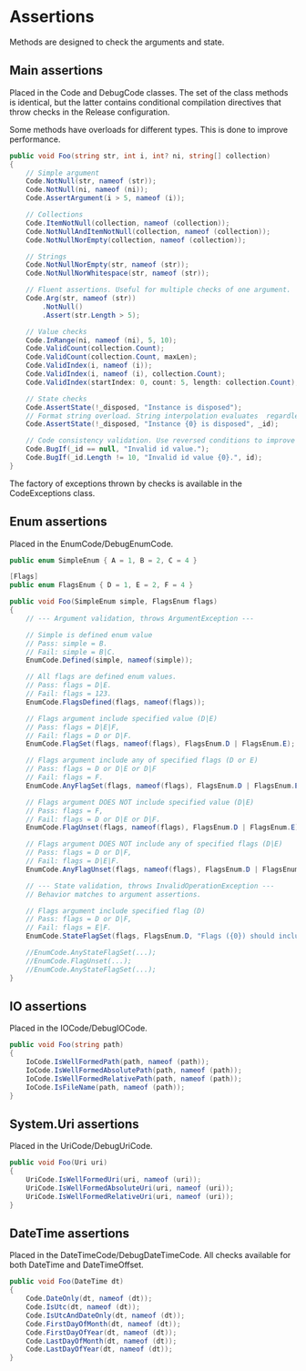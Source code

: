﻿# Assertions

Methods are designed to check the arguments and state.

## Main assertions

Placed in the Code and DebugCode classes. The set of the class methods is identical, but the latter contains
conditional compilation directives that throw checks in the Release configuration.

Some methods have overloads for different types. This is done to improve performance.

```C#
public void Foo(string str, int i, int? ni, string[] collection)
{
    // Simple argument
    Code.NotNull(str, nameof (str));
    Code.NotNull(ni, nameof (ni));
    Code.AssertArgument(i > 5, nameof (i));

    // Collections
    Code.ItemNotNull(collection, nameof (collection));
    Code.NotNullAndItemNotNull(collection, nameof (collection));
    Code.NotNullNorEmpty(collection, nameof (collection));

    // Strings
    Code.NotNullNorEmpty(str, nameof (str));
    Code.NotNullNorWhitespace(str, nameof (str));

    // Fluent assertions. Useful for multiple checks of one argument.
    Code.Arg(str, nameof (str))
        .NotNull()
        .Assert(str.Length > 5);

    // Value checks
    Code.InRange(ni, nameof (ni), 5, 10);
    Code.ValidCount(collection.Count);
    Code.ValidCount(collection.Count, maxLen);
    Code.ValidIndex(i, nameof (i));
    Code.ValidIndex(i, nameof (i), collection.Count);
    Code.ValidIndex(startIndex: 0, count: 5, length: collection.Count);

    // State checks
    Code.AssertState(!_disposed, "Instance is disposed");
    // Format string overload. String interpolation evaluates  regardless of the condition, which degraded performance on the main execution path.
    Code.AssertState(!_disposed, "Instance {0} is disposed", _id);

    // Code consistency validation. Use reversed conditions to improve code readability.
    Code.BugIf(_id == null, "Invalid id value.");
    Code.BugIf(_id.Length != 10, "Invalid id value {0}.", id);
}
```
The factory of exceptions thrown by checks is available in the CodeExceptions class.

## Enum assertions

Placed in the EnumCode/DebugEnumCode.

```C#
public enum SimpleEnum { A = 1, B = 2, C = 4 }

[Flags]
public enum FlagsEnum { D = 1, E = 2, F = 4 }

public void Foo(SimpleEnum simple, FlagsEnum flags)
{
    // --- Argument validation, throws ArgumentException ---

    // Simple is defined enum value
    // Pass: simple = B.
    // Fail: simple = B|C.
    EnumCode.Defined(simple, nameof(simple));

    // All flags are defined enum values.
    // Pass: flags = D|E.
    // Fail: flags = 123.
    EnumCode.FlagsDefined(flags, nameof(flags));

    // Flags argument include specified value (D|E)
    // Pass: flags = D|E|F,
    // Fail: flags = D or D|F.
    EnumCode.FlagSet(flags, nameof(flags), FlagsEnum.D | FlagsEnum.E);

    // Flags argument include any of specified flags (D or E)
    // Pass: flags = D or D|E or D|F
    // Fail: flags = F.
    EnumCode.AnyFlagSet(flags, nameof(flags), FlagsEnum.D | FlagsEnum.E);

    // Flags argument DOES NOT include specified value (D|E)
    // Pass: flags = F,
    // Fail: flags = D or D|E or D|F.
    EnumCode.FlagUnset(flags, nameof(flags), FlagsEnum.D | FlagsEnum.E);

    // Flags argument DOES NOT include any of specified flags (D|E)
    // Pass: flags = D or D|F,
    // Fail: flags = D|E|F.
    EnumCode.AnyFlagUnset(flags, nameof(flags), FlagsEnum.D | FlagsEnum.E);

    // --- State validation, throws InvalidOperationException ---
    // Behavior matches to argument assertions.

    // Flags argument include specified flag (D)
    // Pass: flags = D or D|F,
    // Fail: flags = E|F.
    EnumCode.StateFlagSet(flags, FlagsEnum.D, "Flags ({0}) should include D flag.", flags);

    //EnumCode.AnyStateFlagSet(...);
    //EnumCode.FlagUnset(...);
    //EnumCode.AnyStateFlagSet(...);
}
```

## IO assertions

Placed in the IOCode/DebugIOCode.

```C#
public void Foo(string path)
{
    IoCode.IsWellFormedPath(path, nameof (path));
    IoCode.IsWellFormedAbsolutePath(path, nameof (path));
    IoCode.IsWellFormedRelativePath(path, nameof (path));
    IoCode.IsFileName(path, nameof (path));
}
```


## System.Uri assertions

Placed in the UriCode/DebugUriCode.

```C#
public void Foo(Uri uri)
{
    UriCode.IsWellFormedUri(uri, nameof (uri));
    UriCode.IsWellFormedAbsoluteUri(uri, nameof (uri));
    UriCode.IsWellFormedRelativeUri(uri, nameof (uri));
}
```

## DateTime assertions

Placed in the DateTimeCode/DebugDateTimeCode. All checks available for both DateTime and DateTimeOffset.

```C#
public void Foo(DateTime dt)
{
	Code.DateOnly(dt, nameof (dt));
	Code.IsUtc(dt, nameof (dt));
	Code.IsUtcAndDateOnly(dt, nameof (dt));
	Code.FirstDayOfMonth(dt, nameof (dt));
	Code.FirstDayOfYear(dt, nameof (dt));
	Code.LastDayOfMonth(dt, nameof (dt));
	Code.LastDayOfYear(dt, nameof (dt));
}
```